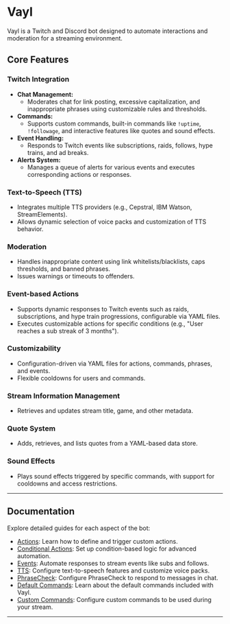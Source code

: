 # Vayl

Vayl is a Twitch and Discord bot designed to automate interactions and moderation for a streaming environment.

## Core Features

### Twitch Integration
- **Chat Management:**
  - Moderates chat for link posting, excessive capitalization, and inappropriate phrases using customizable rules and thresholds.
- **Commands:**
  - Supports custom commands, built-in commands like `!uptime`, `!followage`, and interactive features like quotes and sound effects.
- **Event Handling:**
  - Responds to Twitch events like subscriptions, raids, follows, hype trains, and ad breaks.
- **Alerts System:**
  - Manages a queue of alerts for various events and executes corresponding actions or responses.

### Text-to-Speech (TTS)
- Integrates multiple TTS providers (e.g., Cepstral, IBM Watson, StreamElements).
- Allows dynamic selection of voice packs and customization of TTS behavior.

### Moderation
- Handles inappropriate content using link whitelists/blacklists, caps thresholds, and banned phrases.
- Issues warnings or timeouts to offenders.

### Event-based Actions
- Supports dynamic responses to Twitch events such as raids, subscriptions, and hype train progressions, configurable via YAML files.
- Executes customizable actions for specific conditions (e.g., "User reaches a sub streak of 3 months").

### Customizability
- Configuration-driven via YAML files for actions, commands, phrases, and events.
- Flexible cooldowns for users and commands.

### Stream Information Management
- Retrieves and updates stream title, game, and other metadata.

### Quote System
- Adds, retrieves, and lists quotes from a YAML-based data store.

### Sound Effects
- Plays sound effects triggered by specific commands, with support for cooldowns and access restrictions.

---

## **Documentation**

Explore detailed guides for each aspect of the bot:

- [Actions](actions.md): Learn how to define and trigger custom actions.
- [Conditional Actions](conditional-actions.md): Set up condition-based logic for advanced automation.
- [Events](events.md): Automate responses to stream events like subs and follows.
- [TTS](tts.md): Configure text-to-speech features and customize voice packs.
- [PhraseCheck](phrasecheck.md): Configure PhraseCheck to respond to messages in chat.
- [Default Commands](default-commands.md): Learn about the default commands included with Vayl.
- [Custom Commands](custom-commands.md): Configure custom commands to be used during your stream.
---
